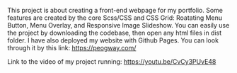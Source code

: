 This project is about creating a front-end webpage for my portfolio.
Some features are created by the core Scss/CSS and CSS Grid: Roatating Menu Button, Menu Overlay, and Responsive Image Slideshow.
You can easily use the project by downloading the codebase, then open any html files in dist folder.
I have also deployed my website with Github Pages. You can look through it by this link:
https://peogway.com/

Link to the video of my project running:
https://youtu.be/CvCy3PUvE48

